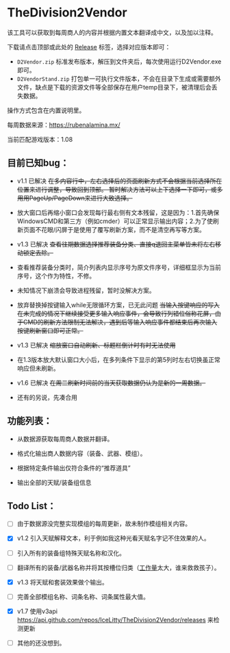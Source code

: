 # TheDivision2Vendor
该工具可以获取到每周商人的内容并根据内置文本翻译成中文，以及加以注释。

下载请点击顶部或此处的 [Release](https://github.com/IceLitty/TheDivision2Vendor/releases) 标签，选择对应版本即可：

- `D2Vendor.zip` 标准发布版本，解压到文件夹后，每次使用运行D2Vendor.exe即可。
- `D2VendorStand.zip` 打包单一可执行文件版本，不会在目录下生成或需要额外文件，缺点是下载的资源文件等全部保存在用户temp目录下，被清理后会丢失数据。

操作方式包含在内置说明里。

每周数据来源：https://rubenalamina.mx/

当前匹配游戏版本：1.08

## 目前已知bug：

- v1.1 已解决 ~~在多内容行中，左右选择后的页面刷新方式不会根据当前选择所在位置来进行调整，导致回到顶部。
  暂时解决方法可以上下选择一下即可，或多用用PageUp/PageDown来进行大致选择。~~

- 放大窗口后再缩小窗口会发现每行最右侧有文本残留，这是因为：1.首先确保WindowsCMD和第三方（例如cmder）可以正常显示输出内容；2.为了使刷新页面不花眼/闪屏于是使用了覆写刷新方案，而不是清空再写等方案。

- v1.3 已解决 ~~查看往期数据选择推荐装备分类、直接q退回主菜单皆未将左右移动锁定去除。~~

- 查看推荐装备分类时，简介列表内显示序号为原文件序号，详细框显示为当前序号，这个作为特性，不修。

- 未知情况下崩溃会导致进程残留，暂时没解决方案。

- 放弃替换掉按键输入while无限循环方案，已无此问题 ~~当输入按键响应的写入在未完成的情况下继续接受更多输入响应事件，会导致行列错位俗称花屏，由于CMD的刷新方法限制无法解决，遇到后等输入响应事件都结束后再次输入按键刷新窗口即可正常。~~

- v1.3 已解决 ~~缩放窗口自动刷新、标题栏倒计时有时无法使用~~

- 在1.3版本放大默认窗口大小后，在多列条件下显示的第5列时左右切换虽正常响应但未刷新。

- v1.6 已解决 ~~在周二刷新时间前的当天获取数据仍认为是新的一周数据。~~

- 还有的另说，先凑合用

## 功能列表：

- 从数据源获取每周商人数据并翻译。

- 格式化输出商人数据内容（装备、武器、模组）。

- 根据特定条件输出仅符合条件的“推荐道具”

- 输出全部的天赋/装备组信息

## Todo List：

- [ ] 由于数据源没完整实现模组的每周更新，故未制作模组相关内容。

- [x] v1.2 引入天赋解释文本，利于例如我这种光看天赋名字记不住效果的人。

- [ ] 引入所有的装备组特殊天赋名称和汉化。

- [ ] 翻译所有的装备/武器名称并将其按槽位归类（[工作量](https://docs.google.com/spreadsheets/d/e/2PACX-1vTJEX5DerCvOj3a_m36TRy1gPBAUvrduOIdmXI9j1Y0MpQk1wIXaZ9KOcPa7HzXzp_N5qGmjDj6yEfL/pubhtml#)太大，谁来救救孩子）。

- [x] v1.3 将天赋和套装效果做个输出。

- [ ] 完善全部模组名称、词条名称、词条属性最大值。

- [x] v1.7 使用v3api https://api.github.com/repos/IceLitty/TheDivision2Vendor/releases 来检测更新

- [ ] 其他的还没想到。
